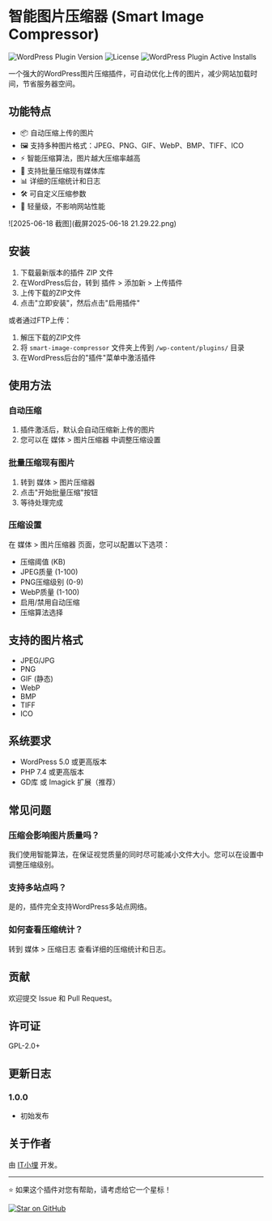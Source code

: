 # 智能图片压缩器 (Smart Image Compressor)

![WordPress Plugin Version](https://img.shields.io/wordpress/plugin/v/smart-image-compressor) 
![License](https://img.shields.io/badge/license-GPL--2.0%2B-green) 
![WordPress Plugin Active Installs](https://img.shields.io/wordpress/plugin/installs/smart-image-compressor) 

一个强大的WordPress图片压缩插件，可自动优化上传的图片，减少网站加载时间，节省服务器空间。

## 功能特点

- 📦 自动压缩上传的图片
- 🖼️ 支持多种图片格式：JPEG、PNG、GIF、WebP、BMP、TIFF、ICO
- ⚡ 智能压缩算法，图片越大压缩率越高
- 🔄 支持批量压缩现有媒体库
- 📊 详细的压缩统计和日志
- 🛠️ 可自定义压缩参数
- 🚀 轻量级，不影响网站性能

![2025-06-18 截图](截屏2025-06-18 21.29.22.png)

## 安装

1. 下载最新版本的插件 ZIP 文件
2. 在WordPress后台，转到 插件 > 添加新 > 上传插件
3. 上传下载的ZIP文件
4. 点击"立即安装"，然后点击"启用插件"

或者通过FTP上传：

1. 解压下载的ZIP文件
2. 将 `smart-image-compressor` 文件夹上传到 `/wp-content/plugins/` 目录
3. 在WordPress后台的"插件"菜单中激活插件

## 使用方法

### 自动压缩

1. 插件激活后，默认会自动压缩新上传的图片
2. 您可以在 媒体 > 图片压缩器 中调整压缩设置

### 批量压缩现有图片

1. 转到 媒体 > 图片压缩器
2. 点击"开始批量压缩"按钮
3. 等待处理完成

### 压缩设置

在 媒体 > 图片压缩器 页面，您可以配置以下选项：

- 压缩阈值 (KB)
- JPEG质量 (1-100)
- PNG压缩级别 (0-9)
- WebP质量 (1-100)
- 启用/禁用自动压缩
- 压缩算法选择

## 支持的图片格式

- JPEG/JPG
- PNG
- GIF (静态)
- WebP
- BMP
- TIFF
- ICO

## 系统要求

- WordPress 5.0 或更高版本
- PHP 7.4 或更高版本
- GD库 或 Imagick 扩展（推荐）

## 常见问题

### 压缩会影响图片质量吗？

我们使用智能算法，在保证视觉质量的同时尽可能减小文件大小。您可以在设置中调整压缩级别。

### 支持多站点吗？

是的，插件完全支持WordPress多站点网络。

### 如何查看压缩统计？

转到 媒体 > 压缩日志 查看详细的压缩统计和日志。

## 贡献

欢迎提交 Issue 和 Pull Request。

## 许可证

GPL-2.0+

## 更新日志

### 1.0.0
* 初始发布

## 关于作者

由 [IT小埋](https://github.com/username) 开发。

---

⭐ 如果这个插件对您有帮助，请考虑给它一个星标！

[![Star on GitHub](https://img.shields.io/github/stars/username/wordpress-image-compressor?style=social)](https://github.com/username/wordpress-image-compressor)
